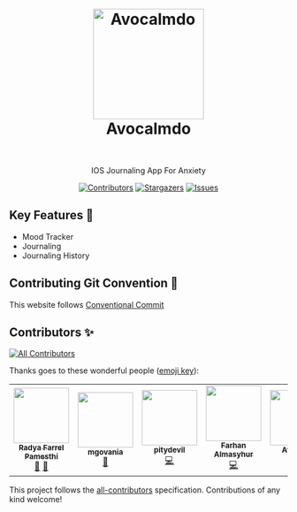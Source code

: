 <h1 align="center">
  <br>
  <a href="/"><img src="https://user-images.githubusercontent.com/49280352/164628067-9c644a87-f0dc-4d6f-ab2e-e115b19aabde.png" alt="Avocalmdo" width="200"></a>
  <br>
  Avocalmdo
  <br>
</h1>

<br />
<div align="center">
  <p align="center">
    IOS Journaling App For Anxiety 
    <br />
  </p>
</div>

<div align="center">

  <a href="">[![Contributors][contributors-shield]][contributors-url]</a>
  <a href="">[![Stargazers][stars-shield]][stars-url]</a>
  <a href="">[![Issues][issues-shield]][issues-url]</a>

</div>

## Key Features 🔑

- Mood Tracker
- Journaling
- Journaling History

## Contributing Git Convention 💬

This website follows [Conventional Commit](https://www.conventionalcommits.org/en/v1.0.0/)

## Contributors ✨

<!-- ALL-CONTRIBUTORS-BADGE:START - Do not remove or modify this section -->
[![All Contributors](https://img.shields.io/badge/all_contributors-6-orange.svg?style=flat-square)](#contributors-)
<!-- ALL-CONTRIBUTORS-BADGE:END -->

Thanks goes to these wonderful people ([emoji key](https://allcontributors.org/docs/en/emoji-key)):

<!-- ALL-CONTRIBUTORS-LIST:START - Do not remove or modify this section -->
<!-- prettier-ignore-start -->
<!-- markdownlint-disable -->
<table>
  <tr>
    <td align="center"><a href="https://github.com/raadyaa"><img src="https://avatars.githubusercontent.com/u/64667665?v=4?s=100" width="100px;" alt=""/><br /><sub><b>Radya Farrel Pamesthi</b></sub></a><br /><a href="#projectManagement-raadyaa" title="Project Management">📆</a> <a href="#design-raadyaa" title="Design">🎨</a></td>
    <td align="center"><a href="https://github.com/mgovania"><img src="https://avatars.githubusercontent.com/u/103100424?v=4?s=100" width="100px;" alt=""/><br /><sub><b>mgovania</b></sub></a><br /><a href="#design-mgovania" title="Design">🎨</a></td>
    <td align="center"><a href="https://github.com/pitydevil"><img src="https://avatars.githubusercontent.com/u/45563787?v=4?s=100" width="100px;" alt=""/><br /><sub><b>pitydevil</b></sub></a><br /><a href="https://github.com/ishaqadhel/avocalmdo/commits?author=pitydevil" title="Code">💻</a></td>
    <td align="center"><a href="https://github.com/FarhanAlmasyhur"><img src="https://avatars.githubusercontent.com/u/51041665?v=4?s=100" width="100px;" alt=""/><br /><sub><b>Farhan Almasyhur</b></sub></a><br /><a href="https://github.com/ishaqadhel/avocalmdo/commits?author=FarhanAlmasyhur" title="Code">💻</a></td>
    <td align="center"><a href="https://github.com/Atilhaam"><img src="https://avatars.githubusercontent.com/u/61412981?v=4?s=100" width="100px;" alt=""/><br /><sub><b>Atilhaam</b></sub></a><br /><a href="https://github.com/ishaqadhel/avocalmdo/commits?author=Atilhaam" title="Code">💻</a></td>
    <td align="center"><a href="https://ishaqadhel.com"><img src="https://avatars.githubusercontent.com/u/49280352?v=4?s=100" width="100px;" alt=""/><br /><sub><b>ishaqadhel</b></sub></a><br /><a href="https://github.com/ishaqadhel/avocalmdo/commits?author=ishaqadhel" title="Code">💻</a></td>
  </tr>
</table>

<!-- markdownlint-restore -->
<!-- prettier-ignore-end -->

<!-- ALL-CONTRIBUTORS-LIST:END -->

This project follows the [all-contributors](https://github.com/all-contributors/all-contributors) specification. Contributions of any kind welcome!

<!-- MARKDOWN LINKS & IMAGES -->
<!-- https://www.markdownguide.org/basic-syntax/#reference-style-links -->
[contributors-shield]: https://img.shields.io/github/contributors/ishaqadhel/avocalmdo.svg?style=for-the-badge
[contributors-url]: https://github.com/ishaqadhel/avocalmdo/graphs/contributors
[forks-shield]: https://img.shields.io/github/forks/ishaqadhel/avocalmdo.svg?style=for-the-badge
[forks-url]: https://github.com/ishaqadhel/avocalmdo/network/members
[stars-shield]: https://img.shields.io/github/stars/ishaqadhel/avocalmdo.svg?style=for-the-badge
[stars-url]: https://github.com/ishaqadhel/avocalmdo/stargazers
[issues-shield]: https://img.shields.io/github/issues/ishaqadhel/avocalmdo.svg?style=for-the-badge
[issues-url]: https://github.com/ishaqadhel/avocalmdo/issues
[license-shield]: https://img.shields.io/github/license/ishaqadhel/avocalmdo.svg?style=for-the-badge
[license-url]: https://github.com/ishaqadhel/avocalmdo/blob/master/LICENSE.txt
[linkedin-shield]: https://img.shields.io/badge/-LinkedIn-black.svg?style=for-the-badge&logo=linkedin&colorB=555
